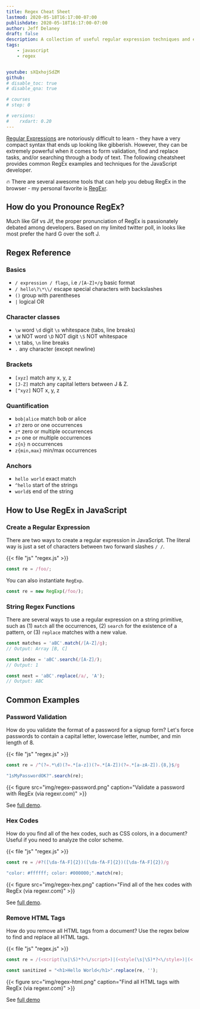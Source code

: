 ```yaml
---
title: Regex Cheat Sheet
lastmod: 2020-05-18T16:17:00-07:00
publishdate: 2020-05-18T16:17:00-07:00
author: Jeff Delaney
draft: false
description: A collection of useful regular expression techniques and examples for the JavaScript developer. 
tags: 
    - javascript
    - regex


youtube: sXQxhojSdZM
github: 
# disable_toc: true
# disable_qna: true

# courses
# step: 0

# versions:
#    rxdart: 0.20
---
```


[Regular Expressions](https://en.wikipedia.org/wiki/Regular_expression) are notoriously difficult to learn - they have a very compact syntax that ends up looking like gibberish. However, they can be extremely powerful when it comes to form validation, find and replace tasks, and/or searching through a body of text. The following cheatsheet provides common RegEx examples and techniques for the JavaScript developer. 

🔥 There are several awesome tools that can help you debug RegEx in the browser - my personal favorite is [RegExr](https://regexr.com/). 

## How do you Pronounce RegEx?

Much like Gif vs Jif, the proper pronunciation of RegEx is passionately debated among developers. Based on my limited twitter poll, in looks like most prefer the hard G over the soft J. 


## Regex Reference

### Basics

- `/ expression / flags`, i.e `/[A-Z]+/g` basic format
- `/ hello\?\*\\/` escape special characters with backslashes
- `()` group with parentheses 
- `|` logical OR

### Character classes

- `\w` word `\d` digit `\s` whitespace (tabs, line breaks)
- `\W` NOT word `\D` NOT digit `\S` NOT whitespace
- `\t` tabs, `\n` line breaks
- `.`	any character (except newline)

### Brackets

- `[xyz]`	match any x, y, z
- `[J-Z]`	match any capital letters between J & Z. 
- `[^xyz]`	NOT x, y, z


### Quantification

- `bob|alice` match bob or alice
- `z?` zero or one occurrences
- `z*`	zero or multiple occurrences
- `z+`	one or multiple occurrences
- `z{n}` n occurrences
- `z{min,max}` min/max occurrences


### Anchors

- `hello world` exact match
- `^hello` start of the strings
- `world$` end of the string

## How to Use RegEx in JavaScript

### Create a Regular Expression

There are two ways to create a regular expression in JavaScript. The literal way is just a set of characters between two forward slashes `/ /`. 

{{< file "js" "regex.js" >}}
```javascript
const re = /foo/; 
```

You can also instantiate `RegExp`. 

```javascript
const re = new RegExp(/foo/);
```

### String Regex Functions

There are several ways to use a regular expression on a string primitive, such as (1) `match` all the occurrences, (2) `search` for the existence of a pattern, or (3) `replace` matches with a new value. 

```javascript
const matches = 'aBC'.match(/[A-Z]/g);
// Output: Array [B, C]

const index = 'aBC'.search(/[A-Z]/);
// Output: 1

const next = 'aBC'.replace(/a/, 'A');
// Output: ABC
```

## Common Examples

### Password Validation

How do you validate the format of a password for a signup form? Let's force passwords to contain a capital letter, lowercase letter, number, and min length of 8. 

{{< file "js" "regex.js" >}}
```javascript
const re = /^(?=.*\d)(?=.*[a-z])(?=.*[A-Z])(?=.*[a-zA-Z]).{8,}$/g

"1sMyPasswordOK?".search(re);
```

{{< figure src="img/regex-password.png" caption="Validate a password with RegEx (via regexr.com)" >}}

See [full demo](https://regexr.com/3bfsi). 

### Hex Codes

How do you find all of the hex codes, such as CSS colors, in a document? Useful if you need to analyze the color scheme. 

{{< file "js" "regex.js" >}}
```javascript
const re = /#?([\da-fA-F]{2})([\da-fA-F]{2})([\da-fA-F]{2})/g

"color: #ffffff; color: #000000;".match(re);
```

{{< figure src="img/regex-hex.png" caption="Find all of the hex codes with RegEx (via regexr.com)" >}}

See [full demo](https://regexr.com/3ag5b). 

### Remove HTML Tags

How do you remove all HTML tags from a document? Use the regex below to find and replace all HTML tags. 

{{< file "js" "regex.js" >}}
```javascript
const re = /(<script(\s|\S)*?<\/script>)|(<style(\s|\S)*?<\/style>)|(<!--(\s|\S)*?-->)|(<\/?(\s|\S)*?>)/g

const sanitized = "<h1>Hello World</h1>".replace(re, '');
```

{{< figure src="img/regex-html.png" caption="Find all HTML tags with RegEx (via regexr.com)" >}}

See [full demo](https://regexr.com/39jba)
